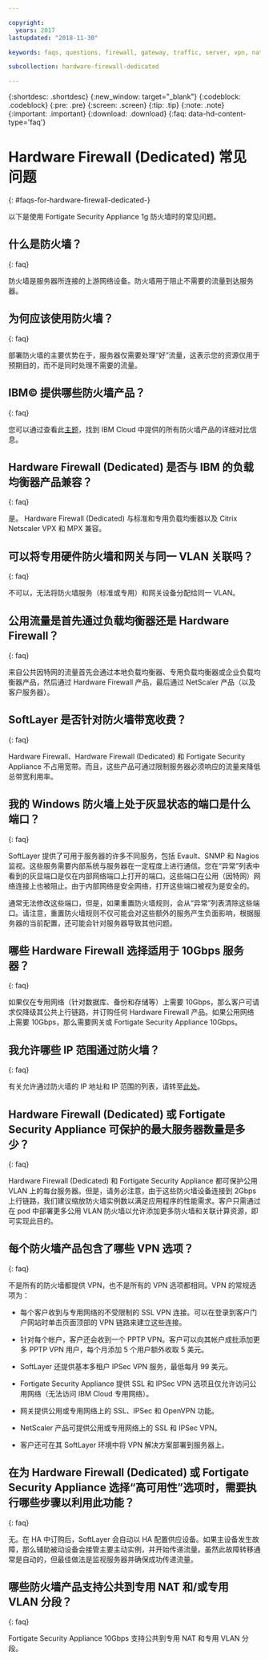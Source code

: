 ```yaml
---

copyright:
  years: 2017
lastupdated: "2018-11-30"

keywords: faqs, questions, firewall, gateway, traffic, server, vpn, nat

subcollection: hardware-firewall-dedicated

---
```


{:shortdesc: .shortdesc}
{:new_window: target="_blank"}
{:codeblock: .codeblock}
{:pre: .pre}
{:screen: .screen}
{:tip: .tip}
{:note: .note}
{:important: .important}
{:download: .download}
{:faq: data-hd-content-type='faq'}

# Hardware Firewall (Dedicated) 常见问题
{: #faqs-for-hardware-firewall-dedicated-}

以下是使用 Fortigate Security Appliance 1g 防火墙时的常见问题。

## 什么是防火墙？
{: faq}

防火墙是服务器所连接的上游网络设备。防火墙用于阻止不需要的流量到达服务器。

## 为何应该使用防火墙？
{: faq}

部署防火墙的主要优势在于，服务器仅需要处理“好”流量，这表示您的资源仅用于预期目的，而不是同时处理不需要的流量。

## IBM© 提供哪些防火墙产品？
{: faq}

您可以通过查看此[主题](/docs/infrastructure/fortigate-10g?topic=fortigate-10g-exploring-firewalls)，找到 IBM Cloud 中提供的所有防火墙产品的详细对比信息。

## Hardware Firewall (Dedicated) 是否与 IBM 的负载均衡器产品兼容？
{: faq}

是。 Hardware Firewall (Dedicated) 与标准和专用负载均衡器以及 Citrix Netscaler VPX 和 MPX 兼容。

## 可以将专用硬件防火墙和网关与同一 VLAN 关联吗？
{: faq}

不可以，无法将防火墙服务（标准或专用）和网关设备分配给同一 VLAN。

## 公用流量是首先通过负载均衡器还是 Hardware Firewall？
{: faq}

来自公共因特网的流量首先会通过本地负载均衡器、专用负载均衡器或企业负载均衡器产品，然后通过 Hardware Firewall 产品，最后通过 NetScaler 产品（以及客户服务器）。

## SoftLayer 是否针对防火墙带宽收费？
{: faq}

Hardware Firewall、Hardware Firewall (Dedicated) 和 Fortigate Security Appliance 不占用宽带。而且，这些产品可通过限制服务器必须响应的流量来降低总带宽利用率。

## 我的 Windows 防火墙上处于灰显状态的端口是什么端口？
{: faq}

SoftLayer 提供了可用于服务器的许多不同服务，包括 Evault、SNMP 和 Nagios 监视。这些服务需要内部系统与服务器在一定程度上进行通信。您在“异常”列表中看到的灰显端口是仅在内部网络端口上打开的端口。这些端口在公用（因特网）网络连接上也被阻止。由于内部网络是安全网络，打开这些端口被视为是安全的。

通常无法修改这些端口，但是，如果重置防火墙规则，会从“异常”列表清除这些端口。请注意，重置防火墙规则不仅可能会对这些额外的服务产生负面影响，根据服务器的当前配置，还可能会针对服务器导致其他问题。

## 哪些 Hardware Firewall 选择适用于 10Gbps 服务器？
{: faq}

如果仅在专用网络（针对数据库、备份和存储等）上需要 10Gbps，那么客户可请求仅降级其公共上行链路，并订购任何 Hardware Firewall 产品。如果公用网络上需要 10Gbps，那么需要网关或 Fortigate Security Appliance 10Gbps。

## 我允许哪些 IP 范围通过防火墙？
{: faq}

有关允许通过防火墙的 IP 地址和 IP 范围的列表，请转至[此处](/docs/infrastructure/hardware-firewall-dedicated?topic=hardware-firewall-dedicated-ibm-cloud-ip-ranges)。

## Hardware Firewall (Dedicated) 或 Fortigate Security Appliance 可保护的最大服务器数量是多少？
{: faq}

Hardware Firewall (Dedicated) 和 Fortigate Security Appliance 都可保护公用 VLAN 上的每台服务器。但是，请务必注意，由于这些防火墙设备连接到 2Gbps 上行链路，我们建议缩放防火墙实例数以满足应用程序的性能需求。客户只需通过在 pod 中部署更多公用 VLAN 防火墙以允许添加更多防火墙和关联计算资源，即可实现此目的。

## 每个防火墙产品包含了哪些 VPN 选项？
{: faq}

不是所有的防火墙都提供 VPN，也不是所有的 VPN 选项都相同。VPN 的常规选项为：

* 每个客户收到与专用网络的不受限制的 SSL VPN 连接。可以在登录到客户门户网站时单击页面顶部的 VPN 链路来建立这些连接。
* 针对每个帐户，客户还会收到一个 PPTP VPN。客户可以向其帐户成批添加更多 PPTP VPN 用户，每个月添加 5 个用户额外收取 5 美元。
* SoftLayer 还提供基本多租户 IPSec VPN 服务，最低每月 99 美元。

* Fortigate Security Appliance 提供 SSL 和 IPSec VPN 选项且仅允许访问公用网络（无法访问 IBM Cloud 专用网络）。
* 网关提供公用或专用网络上的 SSL、IPSec 和 OpenVPN 功能。
* NetScaler 产品可提供公用或专用网络上的 SSL 和 IPSec VPN。
* 客户还可在其 SoftLayer 环境中将 VPN 解决方案部署到服务器上。

## 在为 Hardware Firewall (Dedicated) 或 Fortigate Security Appliance 选择“高可用性”选项时，需要执行哪些步骤以利用此功能？
{: faq}

无。在 HA 中订购后，SoftLayer 会自动以 HA 配置供应设备。如果主设备发生故障，那么辅助被动设备会接管主要主动实例，并开始传递流量。虽然此故障转移通常是自动的，但最佳做法是监视服务器并确保成功传递流量。

## 哪些防火墙产品支持公共到专用 NAT 和/或专用 VLAN 分段？
{: faq}

Fortigate Security Appliance 10Gbps 支持公共到专用 NAT 和专用 VLAN 分段。
